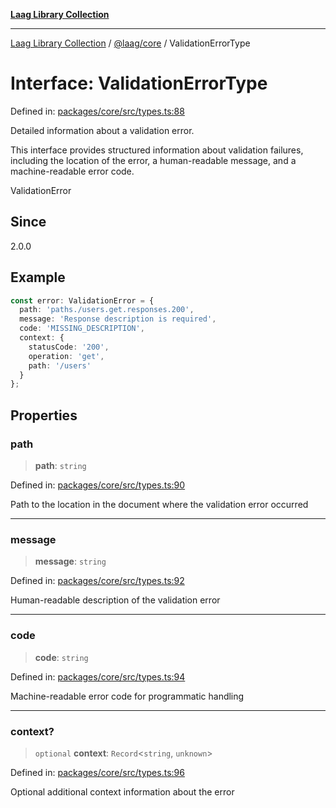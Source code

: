 [**Laag Library Collection**](../../../README.md)

***

[Laag Library Collection](../../../modules.md) / [@laag/core](../README.md) / ValidationErrorType

# Interface: ValidationErrorType

Defined in: [packages/core/src/types.ts:88](https://github.com/bschwarz/laag/blob/fbbd59f53b1467155cca720fc2d13c5cf1b8ba8f/packages/core/src/types.ts#L88)

Detailed information about a validation error.

This interface provides structured information about validation failures,
including the location of the error, a human-readable message, and a
machine-readable error code.

 ValidationError

## Since

2.0.0

## Example

```typescript
const error: ValidationError = {
  path: 'paths./users.get.responses.200',
  message: 'Response description is required',
  code: 'MISSING_DESCRIPTION',
  context: {
    statusCode: '200',
    operation: 'get',
    path: '/users'
  }
};
```

## Properties

### path

> **path**: `string`

Defined in: [packages/core/src/types.ts:90](https://github.com/bschwarz/laag/blob/fbbd59f53b1467155cca720fc2d13c5cf1b8ba8f/packages/core/src/types.ts#L90)

Path to the location in the document where the validation error occurred

***

### message

> **message**: `string`

Defined in: [packages/core/src/types.ts:92](https://github.com/bschwarz/laag/blob/fbbd59f53b1467155cca720fc2d13c5cf1b8ba8f/packages/core/src/types.ts#L92)

Human-readable description of the validation error

***

### code

> **code**: `string`

Defined in: [packages/core/src/types.ts:94](https://github.com/bschwarz/laag/blob/fbbd59f53b1467155cca720fc2d13c5cf1b8ba8f/packages/core/src/types.ts#L94)

Machine-readable error code for programmatic handling

***

### context?

> `optional` **context**: `Record`\<`string`, `unknown`\>

Defined in: [packages/core/src/types.ts:96](https://github.com/bschwarz/laag/blob/fbbd59f53b1467155cca720fc2d13c5cf1b8ba8f/packages/core/src/types.ts#L96)

Optional additional context information about the error
